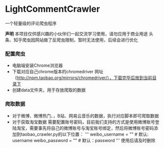 # LightCommentCrawler
一个轻量级的评论爬虫程序

**声明**
本项目仅供感兴趣的小伙伴们一起交流学习使用，请勿应用于商业用途
头条、知乎爬虫因网站做了反爬虫限制，暂时无法使用，后续会进行优化

### 配置爬虫
- 电脑端安装Chrome浏览器
- 下载对应自己chrome版本的chromedriver 网址（http://npm.taobao.org/mirrors/chromedriver/），下载完毕后放到当前目录下
- 创建data文件夹，用于存放爬取的数据

### 爬取数据
- 对于微博、微博热门、，B站、网易云音乐的数据，执行对应脚本即可爬取数据
- 对于获取淘宝数据 需要配置账号密码，目前我们支持的方式是使用微博账号登陆淘宝，需要事先将自己的微博账号与淘宝账号绑定，然后将微博账号密码添加到taobao_crawler.py的以下位置：
'''
weibo_username = ""  # 默认: username
weibo_password = ""  # 默认：password
'''
使用后请及时删除

